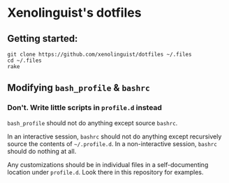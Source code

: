 # Xenolinguist's dotfiles

## Getting started:

    git clone https://github.com/xenolinguist/dotfiles ~/.files
    cd ~/.files
    rake

## Modifying `bash_profile` & `bashrc`

### Don't. Write little scripts in `profile.d` instead

`bash_profile` should not do anything except source `bashrc`.

In an interactive session, `bashrc` should not do anything except recursively
source the contents of `~/.profile.d`. In a non-interactive session,
`bashrc` should do nothing at all.

Any customizations should be in individual files in a self-documenting location
under `profile.d`. Look there in this repository for examples.
